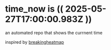 # time_now is (( 2025-05-27T17:00:00.983Z ))

an automated repo that shows the currnent time

inspired by [breakingheatmap](https://github.com/breakingheatmap/breakingheatmap)